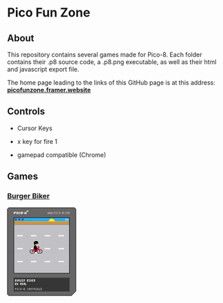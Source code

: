 # Pico Fun Zone

## About

This repository contains several games made for Pico-8. Each folder contains their .p8 source code, a .p8.png executable, as well as their html and javascript export file.

The home page leading to the links of this GitHub page is at this address: **[picofunzone.framer.website](https://picofunzone.framer.website/)**

## Controls

- Cursor Keys
- x key for fire 1

- gamepad compatible (Chrome)

## Games

### [Burger Biker](./burger-biker/)

![Burger Biker](./burger-biker/burgerbiker.p8.png)